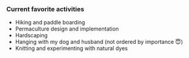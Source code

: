 ### Current favorite activities
* Hiking and paddle boarding
* Permaculture design and implementation
* Hardscaping
* Hanging with my dog and husband (not ordered by importance 😇)
* Knitting and experimenting with natural dyes
